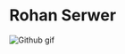 # Rohan Serwer
![Github gif](https://github.com/rohanserwer/PfFall23/assets/143876943/201bfc8b-5bee-4af7-a04a-5ca9e0404f40)
